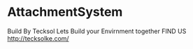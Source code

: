 # AttachmentSystem
Build By Tecksol Lets Build your Envirnment together
FIND US http://tecksolke.com/

